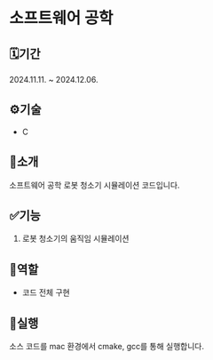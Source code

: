 # 소프트웨어 공학

## 🗓️기간
2024.11.11. ~ 2024.12.06.

## ⚙️기술
- C

## 📖소개
소프트웨어 공학 로봇 청소기 시뮬레이션 코드입니다.

## ✅기능
1. 로봇 청소기의 움직임 시뮬레이션
   
## 👥역할
- 코드 전체 구현

## 🚀실행
소스 코드를 mac 환경에서 cmake, gcc를 통해 실행합니다.
